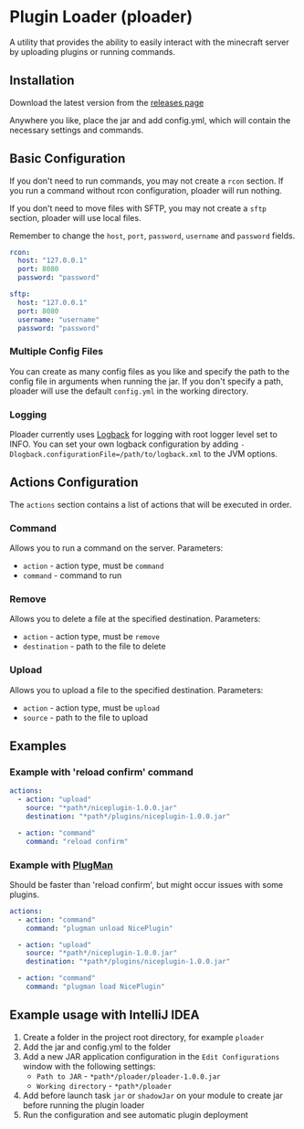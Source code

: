<meta name="google-site-verification" content="HyKoQT1XQTydMdr9LORJZRZJGAcV4_w_xiK4a5aXrkg" />

# Plugin Loader (ploader)

A utility that provides the ability to easily interact with the minecraft server by uploading plugins or running commands.

## Installation

Download the latest version from the [releases page](https://github.com/NikDeKur/ploader/releases)

Anywhere you like, place the jar and add config.yml, which will contain the necessary settings and commands.

## Basic Configuration

If you don't need to run commands, you may not create a `rcon` section.
If you run a command without rcon configuration, ploader will run nothing.

If you don't need to move files with SFTP, you may not create a `sftp` section, ploader will use local files.

Remember to change the `host`, `port`, `password`, `username` and `password` fields.

```yaml
rcon:
  host: "127.0.0.1"
  port: 8080
  password: "password"

sftp:
  host: "127.0.0.1"
  port: 8080
  username: "username"
  password: "password"
```

### Multiple Config Files

You can create as many config files as you like
and specify the path to the config file in arguments when running the jar.
If you don't specify a path, ploader will use the default `config.yml` in the working directory.

### Logging

Ploader currently uses [Logback](https://logback.qos.ch/) for logging with root logger level set to INFO.
You can set your own logback configuration
by adding `-Dlogback.configurationFile=/path/to/logback.xml` to the JVM options.

## Actions Configuration

The `actions` section contains a list of actions that will be executed in order.

### Command

Allows you to run a command on the server.
Parameters:

- `action` - action type, must be `command`
- `command` - command to run

### Remove

Allows you to delete a file at the specified destination.
Parameters:

- `action` - action type, must be `remove`
- `destination` - path to the file to delete

### Upload

Allows you to upload a file to the specified destination.
Parameters:

- `action` - action type, must be `upload`
- `source` - path to the file to upload

## Examples

### Example with 'reload confirm' command

```yaml
actions:
  - action: "upload"
    source: "*path*/niceplugin-1.0.0.jar"
    destination: "*path*/plugins/niceplugin-1.0.0.jar"

  - action: "command"
    command: "reload confirm"
```

### Example with [PlugMan](https://www.spigotmc.org/resources/plugmanx.88135/)

Should be faster than 'reload confirm', but might occur issues with some plugins.

```yaml
actions:
  - action: "command"
    command: "plugman unload NicePlugin"

  - action: "upload"
    source: "*path*/niceplugin-1.0.0.jar"
    destination: "*path*/plugins/niceplugin-1.0.0.jar"

  - action: "command"
    command: "plugman load NicePlugin"
```

## Example usage with IntelliJ IDEA

1. Create a folder in the project root directory, for example `ploader`
2. Add the jar and config.yml to the folder
3. Add a new JAR application configuration in the `Edit Configurations` window with the following settings:
    - `Path to JAR` - `*path*/ploader/ploader-1.0.0.jar`
    - `Working directory` - `*path*/ploader`
4. Add before launch task `jar` or `shadowJar` on your module to create jar before running the plugin loader
5. Run the configuration and see automatic plugin deployment
